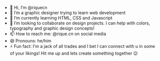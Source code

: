 - 👋 Hi, I’m @riquecn
- 👀 I’m a graphic designer trying to learn web development
- 🌱 I’m currently learning HTML, CSS and Javascript
- 💞️ I’m looking to collaborate on design projects. I can help with colors, typography and graphic design concepts!
- 📫 How to reach me: @rique.cn on social media
- 😄 Pronouns: he/him
- ⚡ Fun fact: I'm a jack of all trades and I bet I can connect with u in some of your likings! Hit me up and lets create something together 😉

<!---
riquecn/riquecn is a ✨ special ✨ repository because its `README.md` (this file) appears on your GitHub profile.
You can click the Preview link to take a look at your changes.
--->
